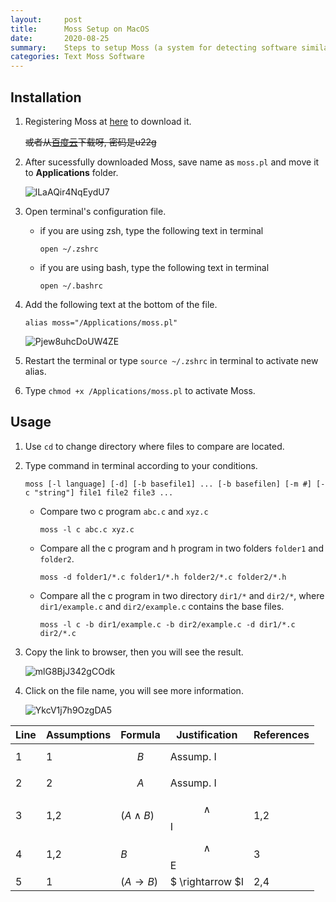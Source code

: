 ```yaml
---
layout:     post
title:      Moss Setup on MacOS
date:       2020-08-25
summary:    Steps to setup Moss (a system for detecting software similarity) on MacOS
categories: Text Moss Software
---
```


## Installation

1. Registering Moss at [here](http://theory.stanford.edu/~aiken/moss/) to  download it.

    ~~或者从[百度云](https://pan.baidu.com/s/123qmK_OIgyQZaZBVvGN_zw)下载呀, 密码是u22g~~

2. After sucessfully downloaded Moss, save name as `moss.pl` and move it to **Applications** folder.

    ![lLaAQir4NqEydU7](https://i.loli.net/2020/08/25/lLaAQir4NqEydU7.png)

3. Open terminal's configuration file.
    - if you are using zsh, type the following text in terminal
        ```
        open ~/.zshrc
        ```
    - if you are using bash, type the following text in terminal
        ```
        open ~/.bashrc
        ```

4. Add the following text at the bottom of the file.
    ```
    alias moss="/Applications/moss.pl"
    ```

    ![Pjew8uhcDoUW4ZE](https://i.loli.net/2020/08/25/Pjew8uhcDoUW4ZE.png)

5. Restart the terminal or type `source ~/.zshrc` in terminal to activate new alias.

6. Type `chmod +x /Applications/moss.pl` to activate Moss.

## Usage

1. Use `cd` to change directory where files to compare are located.

2. Type command in terminal according to your conditions.

    ```
    moss [-l language] [-d] [-b basefile1] ... [-b basefilen] [-m #] [-c "string"] file1 file2 file3 ...
    ```

    - Compare two c program `abc.c` and `xyz.c`
        ```
        moss -l c abc.c xyz.c
        ```

    - Compare all the c program and h program in two folders `folder1` and `folder2`.
        ```
        moss -d folder1/*.c folder1/*.h folder2/*.c folder2/*.h
        ```

    - Compare all the c program in two directory `dir1/*` and `dir2/*`, where `dir1/example.c` and `dir2/example.c` contains the base files.
        ```
        moss -l c -b dir1/example.c -b dir2/example.c -d dir1/*.c dir2/*.c
        ```

3. Copy the link to browser, then you will see the result.

    ![mlG8BjJ342gCOdk](https://i.loli.net/2020/08/25/mlG8BjJ342gCOdk.png)

4. Click on the file name, you will see more information.

    ![YkcV1j7h9OzgDA5](https://i.loli.net/2020/08/25/YkcV1j7h9OzgDA5.png)




| Line | Assumptions | Formula     | Justification            | References     |
| ---- | ----------- | ----------- | ------------------------ | -------------- |
| 1 | 1 | $$B$$ | Assump. I |  |
| 2 | 2 | $$A$$ | Assump. I |  |
| 3 | 1,2 | $(A \land B)$ | $$ \land $$I | 1,2 |
| 4 | 1,2 | $B$ | $$ \land $$E | 3 |
| 5 | 1 | $(A \rightarrow B)$ | $ \rightarrow $I | 2,4 |
